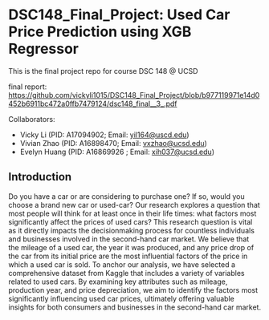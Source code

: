 # DSC148_Final_Project: Used Car Price Prediction using XGB Regressor
This is the final project repo for course DSC 148 @ UCSD

final report: https://github.com/vickyli1015/DSC148_Final_Project/blob/b977119971e14d0452b6911bc472a0ffb7479124/dsc148_final__3_.pdf

Collaborators:
* Vicky Li (PID: A17094902; Email: yil164@uscd.edu)
* Vivian Zhao (PID: A16898470; Email: vxzhao@ucsd.edu)
* Evelyn Huang (PID: A16869926 ; Email: xih037@ucsd.edu)

## Introduction
Do you have a car or are considering to purchase one? If so, would you choose a brand new car or used-car? Our research explores a question that most people will think for at least once in their life times: what factors most significantly affect the prices of used cars? This research question is vital as it directly impacts the decisionmaking process for countless individuals and businesses involved in the second-hand car market. We believe that the mileage of a used car, the year it was produced, and any price drop of the car from its initial price are the most influential factors of the price in which a used car is sold. To anchor our analysis, we have selected a comprehensive dataset from Kaggle that includes a variety of variables related to used cars. By examining key attributes such as mileage, production year, and price depreciation, we aim to identify the factors most significantly influencing used car prices, ultimately offering valuable insights for both consumers and businesses in the second-hand car market.

